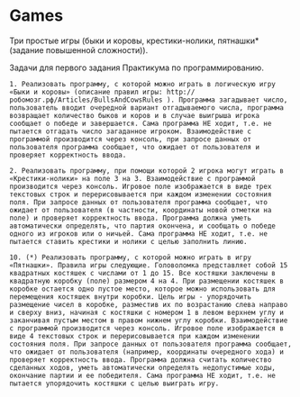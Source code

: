 # Games
Три простые игры (быки и коровы, крестики-нолики, пятнашки* (задание повышенной сложности)). 

Задачи для первого задания Практикума по программированию.

    1. Реализовать программу, с которой можно играть в логическую игру «Быки и коровы» (описание правил игры: http://робомозг.рф/Articles/BullsAndCowsRules ). Программа загадывает число, пользователь вводит очередной вариант отгадываемого числа, программа возвращает количество быков и коров и в случае выигрыша игрока сообщает о победе и завершается. Сама программа НЕ ходит, т.е. не пытается отгадать число загаданное игроком. Взаимодействие с программой производится через консоль, при запросе данных от пользователя программа сообщает, что ожидает от пользователя и проверяет корректность ввода.

    2. Реализовать программу, при помощи которой 2 игрока могут играть в «Крестики-нолики» на поле 3 на 3. Взаимодействие с программой производится через консоль. Игровое поле изображается в виде трех текстовых строк и перерисовывается при каждом изменении состояния поля. При запросе данных от пользователя программа сообщает, что ожидает от пользователя (в частности, координаты новой отметки на поле) и проверяет корректность ввода. Программа должна уметь автоматически определять, что партия окончена, и сообщать о победе одного из игроков или о ничьей. Сама программа НЕ ходит, т.е. не пытается ставить крестики и нолики с целью заполнить линию.
    
    10. (*) Реализовать программу, с которой можно играть в игру «Пятнашки». Правила игры следующие. Головоломка представляет собой 15 квадратных костяшек с числами от 1 до 15. Все костяшки заключены в квадратную коробку (поле) размером 4 на 4. При размещении костяшек в коробке остается одно пустое место, которое можно использовать для перемещения костяшек внутри коробки. Цель игры - упорядочить размещение чисел в коробке, разместив их по возрастанию слева направо и сверху вниз, начиная с костяшки с номером 1 в левом верхнем углу и заканчивая пустым местом в правом нижнем углу коробки. Взаимодействие с программой производится через консоль. Игровое поле изображается в виде 4 текстовых строк и перерисовывается при каждом изменении состояния поля. При запросе данных от пользователя программа сообщает, что ожидает от пользователя (например, координаты очередного хода) и проверяет корректность ввода. Программа должна считать количество сделанных ходов, уметь автоматически определять недопустимые ходы, окончание партии и ее победителя. Сама программа НЕ ходит, т.е. не пытается упорядочить костяшки с целью выиграть игру.
